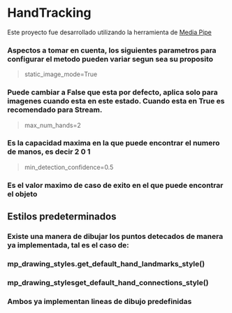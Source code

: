# HandTracking

Este proyecto fue desarrollado utilizando la herramienta de [Media Pipe](https://google.github.io/mediapipe/getting_started/python.html)

### Aspectos a tomar en cuenta, los siguientes parametros para configurar el metodo pueden variar segun sea su proposito

> static_image_mode=True

### Puede cambiar a False que esta por defecto, aplica solo para imagenes cuando esta en este estado. Cuando esta en True es recomendado para Stream.

> max_num_hands=2 

### Es la capacidad maxima en la que puede encontrar el numero de manos, es decir 2 0 1

> min_detection_confidence=0.5

### Es el valor maximo de caso de exito en el que puede encontrar el objeto

## Estilos predeterminados

### Existe una manera de dibujar los puntos detecados de manera ya implementada, tal es el caso de:

### mp_drawing_styles.get_default_hand_landmarks_style()
### mp_drawing_stylesget_default_hand_connections_style()

### Ambos ya implementan lineas de dibujo predefinidas
